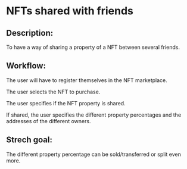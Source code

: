 # NFTs shared with friends

## Description:

To have a way of sharing a property of a NFT between several friends.

## Workflow:

The user will have to register themselves in the NFT marketplace.

The user selects the NFT to purchase.

The user specifies if the NFT property is shared.

If shared, the user specifies the different property percentages and the addresses of the different owners.

## Strech goal:

The different property percentage can be sold/transferred or split even more.




